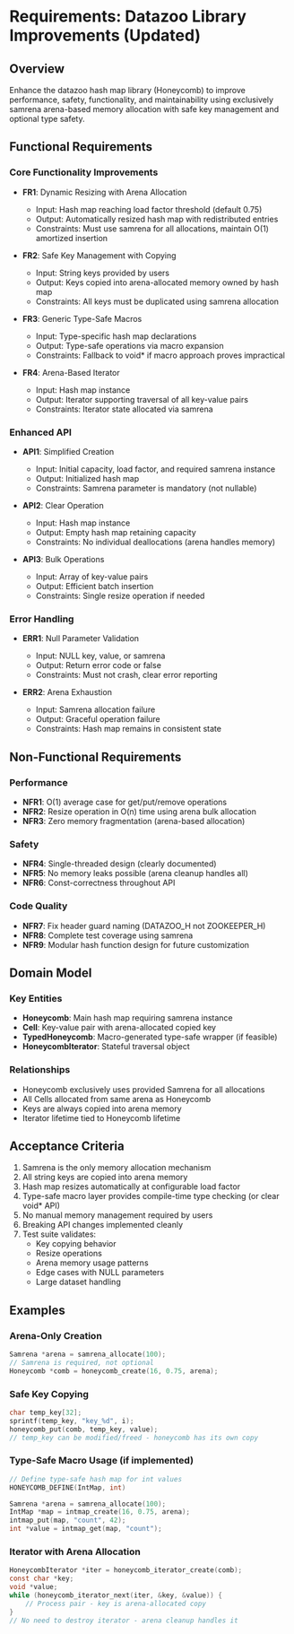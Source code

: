 # Requirements: Datazoo Library Improvements (Updated)

## Overview

Enhance the datazoo hash map library (Honeycomb) to improve performance,
safety, functionality, and maintainability using exclusively samrena
arena-based memory allocation with safe key management and optional type
safety.

## Functional Requirements

### Core Functionality Improvements

- **FR1**: Dynamic Resizing with Arena Allocation
  - Input: Hash map reaching load factor threshold (default 0.75)
  - Output: Automatically resized hash map with redistributed entries
  - Constraints: Must use samrena for all allocations, maintain O(1) amortized insertion

- **FR2**: Safe Key Management with Copying
  - Input: String keys provided by users
  - Output: Keys copied into arena-allocated memory owned by hash map
  - Constraints: All keys must be duplicated using samrena allocation

- **FR3**: Generic Type-Safe Macros
  - Input: Type-specific hash map declarations
  - Output: Type-safe operations via macro expansion
  - Constraints: Fallback to void* if macro approach proves impractical

- **FR4**: Arena-Based Iterator
  - Input: Hash map instance
  - Output: Iterator supporting traversal of all key-value pairs
  - Constraints: Iterator state allocated via samrena

### Enhanced API

- **API1**: Simplified Creation
  - Input: Initial capacity, load factor, and required samrena instance
  - Output: Initialized hash map
  - Constraints: Samrena parameter is mandatory (not nullable)

- **API2**: Clear Operation
  - Input: Hash map instance
  - Output: Empty hash map retaining capacity
  - Constraints: No individual deallocations (arena handles memory)

- **API3**: Bulk Operations
  - Input: Array of key-value pairs
  - Output: Efficient batch insertion
  - Constraints: Single resize operation if needed

### Error Handling

- **ERR1**: Null Parameter Validation
  - Input: NULL key, value, or samrena
  - Output: Return error code or false
  - Constraints: Must not crash, clear error reporting

- **ERR2**: Arena Exhaustion
  - Input: Samrena allocation failure
  - Output: Graceful operation failure
  - Constraints: Hash map remains in consistent state

## Non-Functional Requirements

### Performance

- **NFR1**: O(1) average case for get/put/remove operations
- **NFR2**: Resize operation in O(n) time using arena bulk allocation
- **NFR3**: Zero memory fragmentation (arena-based allocation)

### Safety

- **NFR4**: Single-threaded design (clearly documented)
- **NFR5**: No memory leaks possible (arena cleanup handles all)
- **NFR6**: Const-correctness throughout API

### Code Quality

- **NFR7**: Fix header guard naming (DATAZOO_H not ZOOKEEPER_H)
- **NFR8**: Complete test coverage using samrena
- **NFR9**: Modular hash function design for future customization

## Domain Model

### Key Entities
- **Honeycomb**: Main hash map requiring samrena instance
- **Cell**: Key-value pair with arena-allocated copied key
- **TypedHoneycomb**: Macro-generated type-safe wrapper (if feasible)
- **HoneycombIterator**: Stateful traversal object

### Relationships
- Honeycomb exclusively uses provided Samrena for all allocations
- All Cells allocated from same arena as Honeycomb
- Keys are always copied into arena memory
- Iterator lifetime tied to Honeycomb lifetime

## Acceptance Criteria

1. Samrena is the only memory allocation mechanism
2. All string keys are copied into arena memory
3. Hash map resizes automatically at configurable load factor
4. Type-safe macro layer provides compile-time type checking (or clear void* API)
5. No manual memory management required by users
6. Breaking API changes implemented cleanly
7. Test suite validates:
   - Key copying behavior
   - Resize operations
   - Arena memory usage patterns
   - Edge cases with NULL parameters
   - Large dataset handling

## Examples

### Arena-Only Creation
```c
Samrena *arena = samrena_allocate(100);
// Samrena is required, not optional
Honeycomb *comb = honeycomb_create(16, 0.75, arena);
```

### Safe Key Copying
```c
char temp_key[32];
sprintf(temp_key, "key_%d", i);
honeycomb_put(comb, temp_key, value);
// temp_key can be modified/freed - honeycomb has its own copy
```

### Type-Safe Macro Usage (if implemented)
```c
// Define type-safe hash map for int values
HONEYCOMB_DEFINE(IntMap, int)

Samrena *arena = samrena_allocate(100);
IntMap *map = intmap_create(16, 0.75, arena);
intmap_put(map, "count", 42);
int *value = intmap_get(map, "count");
```

### Iterator with Arena Allocation
```c
HoneycombIterator *iter = honeycomb_iterator_create(comb);
const char *key;
void *value;
while (honeycomb_iterator_next(iter, &key, &value)) {
    // Process pair - key is arena-allocated copy
}
// No need to destroy iterator - arena cleanup handles it
```
